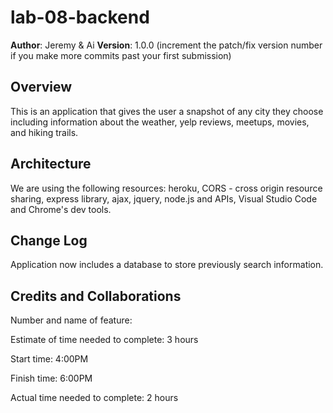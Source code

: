 # lab-08-backend

**Author**: Jeremy & Ai
**Version**: 1.0.0 (increment the patch/fix version number if you make more commits past your first submission)

## Overview
This is an application that gives the user a snapshot of any city they choose including information about the weather, yelp reviews, meetups, movies, and hiking trails.


## Architecture
We are using the following resources: heroku, CORS - cross origin resource sharing, express library, ajax, jquery, node.js and APIs, Visual Studio Code and Chrome's dev tools.

## Change Log
Application now includes a database to store previously search information.

## Credits and Collaborations
<!-- Give credit (and a link) to other people or resources that helped you build this application. -->

Number and name of feature: 

Estimate of time needed to complete: 3 hours

Start time: 4:00PM

Finish time: 6:00PM

Actual time needed to complete: 2 hours